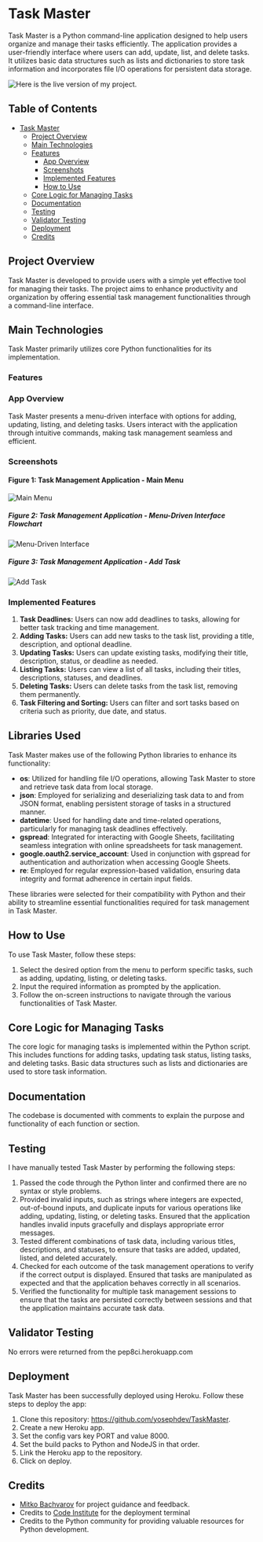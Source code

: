 # Task Master

Task Master is a Python command-line application designed to help users organize and manage their tasks efficiently. The application provides a user-friendly interface where users can add, update, list, and delete tasks. It utilizes basic data structures such as lists and dictionaries to store task information and incorporates file I/O operations for persistent data storage.

![Here is the live version of my project.](./docs/responsive-mockup.png)

## Table of Contents

- [Task Master](#task-master)
  - [Project Overview](#project-overview)
  - [Main Technologies](#main-technologies)
  - [Features](#features)
    - [App Overview](#app-overview)
    - [Screenshots](#screenshots)
    - [Implemented Features](#implemented-features)
    - [How to Use](#how-to-use)
  - [Core Logic for Managing Tasks](#core-logic-for-managing-tasks)
  - [Documentation](#documentation)
  - [Testing](#testing)
  - [Validator Testing](#validator-testing)
  - [Deployment](#deployment)
  - [Credits](#credits)

## Project Overview

Task Master is developed to provide users with a simple yet effective tool for managing their tasks. The project aims to enhance productivity and organization by offering essential task management functionalities through a command-line interface.

## Main Technologies

Task Master primarily utilizes core Python functionalities for its implementation.

### Features

### App Overview

Task Master presents a menu-driven interface with options for adding, updating, listing, and deleting tasks. Users interact with the application through intuitive commands, making task management seamless and efficient.

### Screenshots

#### Figure 1: Task Management Application - Main Menu

![Main Menu](./docs/main-menu.png)

##### Figure 2: Task Management Application - Menu-Driven Interface Flowchart

![Menu-Driven Interface](./docs/interface-flowchart.png)

##### Figure 3: Task Management Application - Add Task

![Add Task](./docs/add-task.png)

### Implemented Features

1. **Task Deadlines:** Users can now add deadlines to tasks, allowing for better task tracking and time management.
2. **Adding Tasks:** Users can add new tasks to the task list, providing a title, description, and optional deadline.
3. **Updating Tasks:** Users can update existing tasks, modifying their title, description, status, or deadline as needed.
4. **Listing Tasks:** Users can view a list of all tasks, including their titles, descriptions, statuses, and deadlines.
5. **Deleting Tasks:** Users can delete tasks from the task list, removing them permanently.
6. **Task Filtering and Sorting:** Users can filter and sort tasks based on criteria such as priority, due date, and status.

## Libraries Used

Task Master makes use of the following Python libraries to enhance its functionality:

- **os**: Utilized for handling file I/O operations, allowing Task Master to store and retrieve task data from local storage.
- **json**: Employed for serializing and deserializing task data to and from JSON format, enabling persistent storage of tasks in a structured manner.
- **datetime**: Used for handling date and time-related operations, particularly for managing task deadlines effectively.
- **gspread**: Integrated for interacting with Google Sheets, facilitating seamless integration with online spreadsheets for task management.
- **google.oauth2.service_account**: Used in conjunction with gspread for authentication and authorization when accessing Google Sheets.
- **re**: Employed for regular expression-based validation, ensuring data integrity and format adherence in certain input fields.

These libraries were selected for their compatibility with Python and their ability to streamline essential functionalities required for task management in Task Master.

## How to Use

To use Task Master, follow these steps:

1. Select the desired option from the menu to perform specific tasks, such as adding, updating, listing, or deleting tasks.
2. Input the required information as prompted by the application.
3. Follow the on-screen instructions to navigate through the various functionalities of Task Master.

## Core Logic for Managing Tasks

The core logic for managing tasks is implemented within the Python script. This includes functions for adding tasks, updating task status, listing tasks, and deleting tasks. Basic data structures such as lists and dictionaries are used to store task information.

## Documentation

The codebase is documented with comments to explain the purpose and functionality of each function or section.

## Testing

I have manually tested Task Master by performing the following steps:

1. Passed the code through the Python linter and confirmed there are no syntax or style problems.
2. Provided invalid inputs, such as strings where integers are expected, out-of-bound inputs, and duplicate inputs for various operations like adding, updating, listing, or deleting tasks. Ensured that the application handles invalid inputs gracefully and displays appropriate error messages.
3. Tested different combinations of task data, including various titles, descriptions, and statuses, to ensure that tasks are added, updated, listed, and deleted accurately.
4. Checked for each outcome of the task management operations to verify if the correct output is displayed. Ensured that tasks are manipulated as expected and that the application behaves correctly in all scenarios.
5. Verified the functionality for multiple task management sessions to ensure that the tasks are persisted correctly between sessions and that the application maintains accurate task data.

## Validator Testing

No errors were returned from the pep8ci.herokuapp.com

## Deployment

Task Master has been successfully deployed using Heroku. Follow these steps to deploy the app:

1. Clone this repository: <https://github.com/yosephdev/TaskMaster>.
2. Create a new Heroku app.
3. Set the config vars key PORT and value 8000.
4. Set the build packs to Python and NodeJS in that order.
5. Link the Heroku app to the repository.
6. Click on deploy.

## Credits

- [Mitko Bachvarov](https://www.linkedin.com/in/mitko-bachvarov-40b50776/) for project guidance and feedback.
- Credits to [Code Institute](https://www.codeinstitute.net) for the deployment terminal
- Credits to the Python community for providing valuable resources for Python development.
